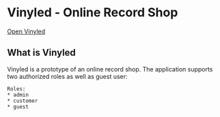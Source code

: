 # Vinyled - Online Record Shop
<a href="https://vinyled-266bb.web.app/" > Open Vinyled </a>

## What is Vinyled
Vinyled is a prototype of an online record shop. The application supports two authorized roles as well as guest user:

    Roles:
    * admin
    * customer
    * guest